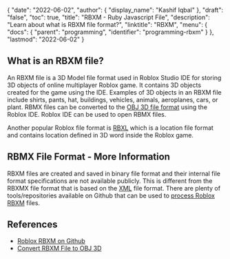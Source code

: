 {
  "date": "2022-06-02",
  "author": {
    "display_name": "Kashif Iqbal"
  },
  "draft": "false",
  "toc": true,
  "title": "RBXM  - Ruby Javascript File",
  "description": "Learn about what is RBXM file format?",
  "linktitle": "RBXM",
  "menu": {
    "docs": {
      "parent": "programming",
      "identifier": "programming-rbxm"
    }
  },
  "lastmod": "2022-06-02"
}

## What is an RBXM file?

An RBXM file is a 3D Model file format used in Roblox Studio IDE for storing 3D objects of online multiplayer Roblox game. It contains 3D objects created for the game using the IDE. Examples of 3D objects in an RBXM file include shirts, pants, hat, buildings, vehicles, animals, aeroplanes, cars, or plant. RBMX files can be converted to the [OBJ 3D file format](/3d/obj/) using the Roblox IDE. Roblox IDE can be used to open RBMX files.

Another popular Roblox file format is [RBXL](/programming/rbxl/) which is a location file format and contains location defined in 3D word inside the Roblox game.

## RBMX File Format - More Information

RBXM files are created and saved in binary file format and their internal file format specifications are not available publicly. This is different from the RBXMX file format that is based on the [XML](/web/xml/) file format. There are plenty of tools/repositories available on Github that can be used to [process Roblox RBXM](https://github.com/search?q=rbxm) files.

## References

* [Roblox RBXM on Github](https://github.com/search?q=rbxm)
* [Convert RBXM File to OBJ 3D](https://devforum.roblox.com/t/how-do-i-make-a-rbxm-file-be-a-obj-file/1522460)
